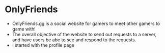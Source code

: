 # OnlyFriends

- OnlyFriends.gg is a social website for gamers to meet other gamers to game with!
- The overall objective of the website to send out requests to a server, and have users be abe to see and respond to the requests.
- I started with the profile page
